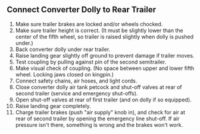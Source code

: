 ## Connect Converter Dolly to Rear Trailer
1. Make sure trailer brakes are locked and/or wheels chocked.
2. Make sure trailer height is correct. (It must be slightly lower than the center of the fifth wheel, so trailer is raised slightly when dolly is pushed under.)
3. Back converter dolly under rear trailer.
4. Raise landing gear slightly off ground to prevent damage if trailer moves.
5. Test coupling by pulling against pin of the second semitrailer.
6. Make visual check of coupling. (No space between upper and lower fifth wheel. Locking jaws closed on kingpin.)
7. Connect safety chains, air hoses, and light cords.
8. Close converter dolly air tank petcock and shut-off valves at rear of second trailer (service and emergency shut-offs).
9. Open shut-off valves at rear of first trailer (and on dolly if so equipped).
10. Raise landing gear completely.
11. Charge trailer brakes (push "air supply" knob in), and check for air at rear of second trailer by opening the emergency line shut-off. If air pressure isn't there, something is wrong and the brakes won't work.